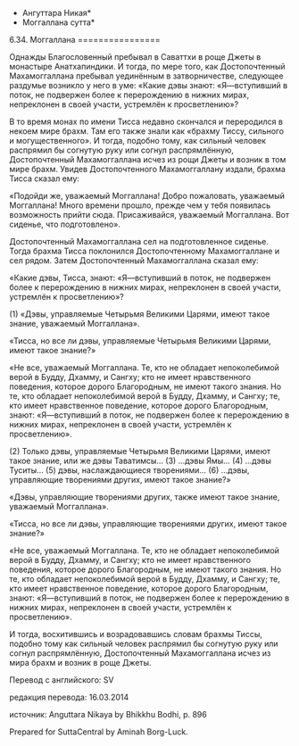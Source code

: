* Ангуттара Никая*
* Моггаллана сутта*

6\.34\. Моггаллана
\=\=\=\=\=\=\=\=\=\=\=\=\=\=\=\=

Однажды Благословенный пребывал в Саваттхи в роще Джеты в монастыре Анатхапиндики\. И тогда, по мере того, как Достопочтенный Махамоггаллана пребывал уединённым в затворничестве, следующее раздумье возникло у него в уме: «Какие дэвы знают: «Я—вступивший в поток, не подвержен более к перерождению в нижних мирах, непреклонен в своей участи, устремлён к просветлению»?

В то время монах по имени Тисса недавно скончался и переродился в некоем мире брахм\. Там его также знали как «брахму Тиссу, сильного и могущественного»\. И тогда, подобно тому, как сильный человек распрямил бы согнутую руку или согнул распрямлённую, Достопочтенный Махамоггаллана исчез из рощи Джеты и возник в том мире брахм\. Увидев Достопочтенного Махамоггаллану издали, брахма Тисса сказал ему:

«Подойди же, уважаемый Моггаллана\! Добро пожаловать, уважаемый Моггаллана\! Много времени прошло, прежде чем у тебя появилась возможность прийти сюда\. Присаживайся, уважаемый Моггаллана\. Вот сиденье, что подготовлено»\.

Достопочтенный Махамоггаллана сел на подготовленное сиденье\. Тогда брахма Тисса поклонился Достопочтенному Махамоггаллане и сел рядом\. Затем Достопочтенный Махамоггаллана сказал ему:

«Какие дэвы, Тисса, знают: «Я—вступивший в поток, не подвержен более к перерождению в нижних мирах, непреклонен в своей участи, устремлён к просветлению»?

\(1\) «Дэвы, управляемые Четырьмя Великими Царями, имеют такое знание, уважаемый Моггаллана»\.

«Тисса, но все ли дэвы, управляемые Четырьмя Великими Царями, имеют такое знание?»

«Не все, уважаемый Моггаллана\. Те, кто не обладает непоколебимой верой в Будду, Дхамму, и Сангху; кто не имеет нравственного поведения, которое дорого Благородным, не имеют такого знания\. Но те, кто обладает непоколебимой верой в Будду, Дхамму, и Сангху; те, кто имеет нравственное поведение, которое дорого Благородным, знают: «Я—вступивший в поток, не подвержен более к перерождению в нижних мирах, непреклонен в своей участи, устремлён к просветлению»\.

\(2\) Только дэвы, управляемые Четырьмя Великими Царями, имеют такое знание, или же дэвы Таватимсы… \(3\) …дэвы Ямы… \(4\) …дэвы Туситы… \(5\) дэвы, наслаждающиеся творениями… \(6\) …дэвы, управляющие творениями других, имеют такое знание?»

«Дэвы, управляющие творениями других, также имеют такое знание, уважаемый Моггаллана»\.

«Тисса, но все ли дэвы, управляющие творениями других, имеют такое знание?»

«Не все, уважаемый Моггаллана\. Те, кто не обладает непоколебимой верой в Будду, Дхамму, и Сангху; кто не имеет нравственного поведения, которое дорого Благородным, не имеют такого знания\. Но те, кто обладает непоколебимой верой в Будду, Дхамму, и Сангху; те, кто имеет нравственное поведение, которое дорого Благородным, знают: «Я—вступивший в поток, не подвержен более к перерождению в нижних мирах, непреклонен в своей участи, устремлён к просветлению»\.

И тогда, восхитившись и возрадовавшись словам брахмы Тиссы, подобно тому как сильный человек распрямил бы согнутую руку или согнул распрямлённую, Достопочтенный Махамоггаллана исчез из мира брахм и возник в роще Джеты\.

Перевод с английского: SV

редакция перевода: 16\.03\.2014

источник: Anguttara Nikaya by Bhikkhu Bodhi, p\. 896

Prepared for SuttaCentral by Aminah Borg\-Luck\.